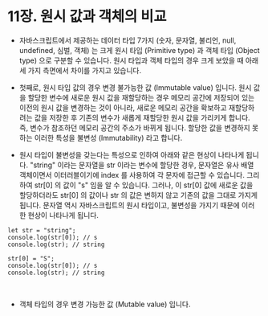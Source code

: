 # 11장. 원시 값과 객체의 비교

- 자바스크립트에서 제공하는 데이터 타입 7가지 (숫자, 문자열, 불리언, null, undefined, 심벌, 객체) 는 크게 원시 타입 (Primitive type) 과 객체 타입 (Object type) 으로 구분할 수 있습니다. 원시 타입과 객체 타입의 경우 크게 보았을 때 아래 세 가지 측면에서 차이를 가지고 있습니다.

- 첫째로, 원시 타입 값의 경우 변경 불가능한 값 (Immutable value) 입니다. 원시 값을 할당한 변수에 새로운 원시 값을 재할당하는 경우 메모리 공간에 저장되어 있는 이전의 원시 값을 변경하는 것이 아니라, 새로운 메모리 공간을 확보하고 재할당하려는 값을 저장한 후 기존의 변수가 새롭게 재할당한 원시 값을 가리키게 합니다. 즉, 변수가 참조하던 메모리 공간의 주소가 바뀌게 됩니다. 할당한 값을 변경하지 못하는 이러한 특성을 불변성 (Immutability) 라고 합니다.

- 원시 타입이 불변성을 갖는다는 특성으로 인하여 아래와 같은 현상이 나타나게 됩니다. "string" 이라는 문자열을 str 이라는 변수에 할당한 경우, 문자열은 유사 배열 객체이면서 이터러블이기에 index 를 사용하여 각 문자에 접근할 수 있습니다. 그리하여 str[0] 의 값이 "s" 임을 알 수 있습니다. 그러나, 이 str[0] 값에 새로운 값을 할당하더라도 str[0] 의 값이나 str 의 값은 변하지 않고 기존의 값을 그대로 가지게 됩니다. 문자열 역시 자바스크립트의 원시 타입이고, 불변성을 가지기 때문에 이러한 현상이 나타나게 됩니다.

```
let str = "string";
console.log(str[0]); // s
console.log(str); // string

str[0] = "S";
console.log(str[0]); // s
console.log(str); // string
```

<br />

- 객체 타입의 경우 변경 가능한 값 (Mutable value) 입니다.
